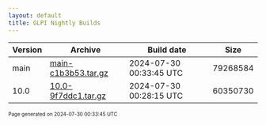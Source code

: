 ```yaml
---
layout: default
title: GLPI Nightly Builds
---
```


Version|Archive|Build date|Size
---|---|---|---
main|[main-c1b3b53.tar.gz](main-c1b3b53.tar.gz)|2024-07-30 00:33:45 UTC|79268584
10.0|[10.0-9f7ddc1.tar.gz](10.0-9f7ddc1.tar.gz)|2024-07-30 00:28:15 UTC|60350730

<font size="1">Page generated on 2024-07-30 00:33:45 UTC</font>

